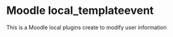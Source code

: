 Moodle local_templateevent
===================

This is a Moodle local plugins create to modify user information

